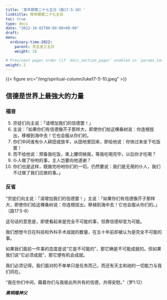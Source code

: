 ```yaml
---
title: '常年期第二十七主日（路17:5-10）'
linktitle: 常年期第二十七主日
toc: true
type: docs
date: "2022-10-02T00:00:00+08:00"
draft:
menu:
  ordinary-time-2022:
    parent: 天主圣三主日
    weight: 18

# Prev/next pager order (if `docs_section_pager` enabled in `params.toml`)
weight: 2
---
```


{{< figure src="/img/spiritual-column/luke17-5-10.jpeg" >}}

## 信德是世界上最強大的力量

### 福音
5. 宗徒们向主说：「请增加我们的信德罢！」
6. 主说：「如果你们有信德像芥子那样大，即使你们给这棵桑树说：你连根拔出，移植到海中去！它也会服从你们的。
7. 你们中间谁有仆人耕田或放羊，从田地里回来，即给他说：你快过来坐下吃饭罢！
8. 而不给他说：预备我吃饭，束上腰伺候我，等我吃喝完毕，以后你才吃喝？
9. 仆人做了吩咐的事，主人岂要向他道谢？
10. 你们也是这样，既做完吩咐你们的一切，仍然要说：我们是无用的仆人，我们不过做了我们应做的事。」

### 反省
“宗徒们向主说：「请增加我们的信德罢！」主说：「如果你们有信德像芥子那样大，即使你们给这棵桑树说：你连根拔出，移植到海中去！它也会服从你们的。」（路17:5-6）

这句话的意思是，即使看起来是完全不可能的事，但靠信德却变为可能。

我们想想今日在科技和外科手术成就的数量，在五十年前却被认为是完全不可能的事。

如果我们面前一件事的态度是说“它是不可能的”，那它确是不可能成就的。但如果我们说“它必须成就”，那它便有机会成就。

我们必须记得，我们面对的不单单只是任务而己，而还有天主和祂的一切能力与我们同在。

“我在你们中间，藉着你们与我彼此所共有的信德，共得安慰。”（罗1:12）

___黄柄隆神父___
